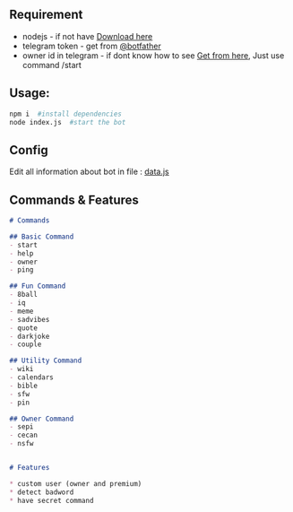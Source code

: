 ## Requirement

* nodejs - if not have [Download here]()
* telegram token - get from [@botfather](https://t.me/BotFather)
* owner id in telegram - if dont know how to see [Get from here](https://t.me/X_Oscar_bot), Just use command /start

## Usage:

```bash
npm i  #install dependencies
node index.js  #start the bot
```

## Config

Edit all information about bot in file : [data.js](data.js)<br>

## Commands & Features

```markdown
# Commands

## Basic Command
- start
- help
- owner
- ping

## Fun Command
- 8ball
- iq
- meme
- sadvibes
- quote
- darkjoke
- couple

## Utility Command
- wiki
- calendars
- bible
- sfw
- pin

## Owner Command
- sepi
- cecan
- nsfw


# Features

* custom user (owner and premium)
* detect badword
* have secret command
```
